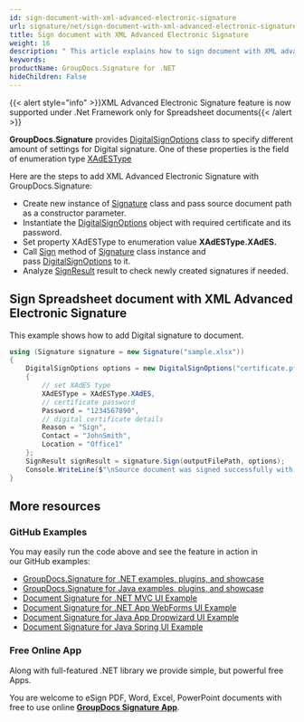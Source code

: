```yaml
---
id: sign-document-with-xml-advanced-electronic-signature
url: signature/net/sign-document-with-xml-advanced-electronic-signature
title: Sign document with XML Advanced Electronic Signature
weight: 16
description: " This article explains how to sign document with XML advanced electronic signatures (XAdES) using GroupDocs.Signature API."
keywords: 
productName: GroupDocs.Signature for .NET
hideChildren: False
---
```

{{< alert style="info" >}}XML Advanced Electronic Signature feature is now supported under .Net Framework only for Spreadsheet documents{{< /alert >}}

**GroupDocs.Signature** provides [DigitalSignOptions](https://reference.groupdocs.com/signature/net/groupdocs.signature.options/digitalsignoptions/) class to specify different amount of settings for Digital signature. One of these properties is the field of enumeration type [XAdESType](https://reference.groupdocs.com/signature/net/groupdocs.signature.domain/xadestype)

Here are the steps to add XML Advanced Electronic Signature with GroupDocs.Signature:

* Create new instance of [Signature](https://reference.groupdocs.com/signature/net/groupdocs.signature/signature) class and pass source document path as a constructor parameter.
* Instantiate the [DigitalSignOptions](https://reference.groupdocs.com/signature/net/groupdocs.signature.options/digitalsignoptions/) object with required certificate and its password.
* Set property XAdESType to enumeration value **XAdESType.XAdES.**
* Call [Sign](https://reference.groupdocs.com/signature/net/groupdocs.signature/signature/sign/) method of [Signature](https://reference.groupdocs.com/signature/net/groupdocs.signature/signature) class instance and pass [DigitalSignOptions](https://reference.groupdocs.com/signature/net/groupdocs.signature.options/digitalsignoptions/) to it.
* Analyze [SignResult](https://reference.groupdocs.com/signature/net/groupdocs.signature.domain/signresult) result to check newly created signatures if needed.

## Sign Spreadsheet document with XML Advanced Electronic Signature

This example shows how to add Digital signature to document.

```csharp
using (Signature signature = new Signature("sample.xlsx"))
{
    DigitalSignOptions options = new DigitalSignOptions("certificate.pfx")
    {
        // set XAdES type
        XAdESType = XAdESType.XAdES,
        // certificate password
        Password = "1234567890",
        // digital certificate details
        Reason = "Sign",
        Contact = "JohnSmith",
        Location = "Office1"
    };
    SignResult signResult = signature.Sign(outputFilePath, options);
    Console.WriteLine($"\nSource document was signed successfully with {signResult.Succeeded.Count} signature(s).\nFile saved at {outputFilePath}.");
}
```

## More resources

### GitHub Examples

You may easily run the code above and see the feature in action in our GitHub examples:

* [GroupDocs.Signature for .NET examples, plugins, and showcase](https://github.com/groupdocs-signature/GroupDocs.Signature-for-.NET)
* [GroupDocs.Signature for Java examples, plugins, and showcase](https://github.com/groupdocs-signature/GroupDocs.Signature-for-Java)
* [Document Signature for .NET MVC UI Example](https://github.com/groupdocs-signature/GroupDocs.Signature-for-.NET-MVC)
* [Document Signature for .NET App WebForms UI Example](https://github.com/groupdocs-signature/GroupDocs.Signature-for-.NET-WebForms)
* [Document Signature for Java App Dropwizard UI Example](https://github.com/groupdocs-signature/GroupDocs.Signature-for-Java-Dropwizard)
* [Document Signature for Java Spring UI Example](https://github.com/groupdocs-signature/GroupDocs.Signature-for-Java-Spring)

### Free Online App

Along with full-featured .NET library we provide simple, but powerful free Apps.

You are welcome to eSign PDF, Word, Excel, PowerPoint documents with free to use online **[GroupDocs Signature App](https://products.groupdocs.app/signature)**.
